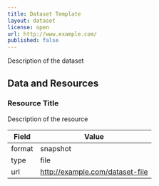 ```yaml
---
title: Dataset Template
layout: dataset
license: open
url: http://www.example.com/
published: false
---
```


Description of the dataset

## Data and Resources

### Resource Title

Description of the resource

| Field  | Value                           |
| ------ | ------------------------------- |
| format | snapshot                        |
| type   | file                            |
| url    | http://example.com/dataset-file |